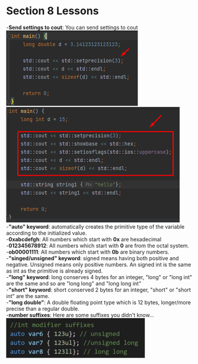 <h1>Section 8 Lessons</h1>
-<b>Send settings to cout</b>: You can send settings to cout
<div>
    <img src="images/coutSettings.png">
    <img src="images/coutSettings2.png">
</div>
-<b>"auto" keyword</b>: automatically creates the primitive type of the variable according
to the initialized value.<br>
-<b>0xabcdefgh</b>: All numbers which start with <b>0x</b> are hexadecimal<br>
-<b>012345678912</b>: All numbers which start with <b>0</b> are from the octal system.<br>
-<b>ob00001111</b>: All numbers which start with <b>0b</b> are binary numbers.<br>
-<b>"singed/unsigned" keyword</b>: signed means having both positive and negative. Unsigned means only positive numbers.
An signed int is the same as int as the primitive is already signed.<br>
-<b>"long" keyword</b>: long conserves 4 bytes for an integer, "long" or "long int" are the same and so are
"long long" and "long long int"<br>
-<b>"short" keyword</b>: short conserved 2 bytes for an integer, "short" or "short int" are the same.<br>
-<b>"long double"</b>: A double floating point type which is 12 bytes, longer/more precise than a regular double.<br>
-<b>number suffixes</b>: Here are some suffixes you didn't know...<br>
<div>
    <img src="images/uknownSuff.png"> 
</div>

